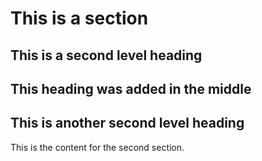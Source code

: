 # This is a section

## This is a second level heading

## This heading was added in the middle

## This is another second level heading

This is the content for the second section.
